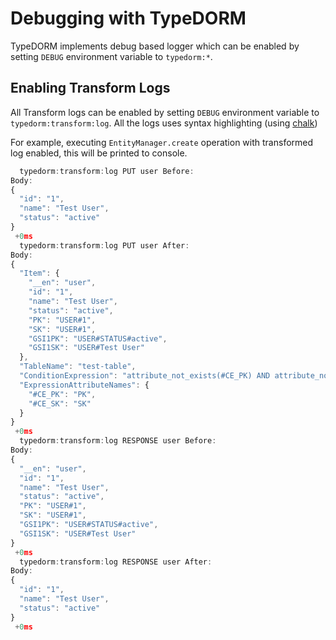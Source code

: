 # Debugging with TypeDORM

TypeDORM implements debug based logger which can be enabled by setting `DEBUG` environment variable to `typedorm:*`.

## Enabling Transform Logs

All Transform logs can be enabled by setting `DEBUG` environment variable to `typedorm:transform:log`. All the logs uses syntax highlighting (using [chalk](https://github.com/chalk/chalk))

For example, executing `EntityManager.create` operation with transformed log enabled, this will be printed to console.

```Typescript
  typedorm:transform:log PUT user Before:
Body:
{
  "id": "1",
  "name": "Test User",
  "status": "active"
}
 +0ms
  typedorm:transform:log PUT user After:
Body:
{
  "Item": {
    "__en": "user",
    "id": "1",
    "name": "Test User",
    "status": "active",
    "PK": "USER#1",
    "SK": "USER#1",
    "GSI1PK": "USER#STATUS#active",
    "GSI1SK": "USER#Test User"
  },
  "TableName": "test-table",
  "ConditionExpression": "attribute_not_exists(#CE_PK) AND attribute_not_exists(#CE_SK)",
  "ExpressionAttributeNames": {
    "#CE_PK": "PK",
    "#CE_SK": "SK"
  }
}
 +0ms
  typedorm:transform:log RESPONSE user Before:
Body:
{
  "__en": "user",
  "id": "1",
  "name": "Test User",
  "status": "active",
  "PK": "USER#1",
  "SK": "USER#1",
  "GSI1PK": "USER#STATUS#active",
  "GSI1SK": "USER#Test User"
}
 +0ms
  typedorm:transform:log RESPONSE user After:
Body:
{
  "id": "1",
  "name": "Test User",
  "status": "active"
}
 +0ms
```
